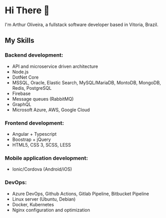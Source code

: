 # Hi There 👋
I'm Arthur Oliveira, a fullstack software developer based in Vitoria, Brazil.

## My Skills
### Backend development:
* API and microservice driven architecture
* Node.js
* DotNet Core
* MSSQL, Oracle, Elastic Search, MySQL/MariaDB, MontoDB, MongoDB, Redis, PostgreSQL
* Firebase
* Message queues (RabbitMQ)
* GraphQL
* Microsoft Azure, AWS, Google Cloud

### Frontend development:
* Angular + Typescript
* Boostrap + jQuery
* HTML5, CSS 3, SCSS, LESS

### Mobile application development:
* Ionic/Cordova (Android/iOS)

### DevOps:
* Azure DevOps, Github Actions, Gitlab Pipeline, Bitbucket Pipeline
* Linux server (Ubuntu, Debian)
* Docker, Kubernetes
* Nginx configuration and optimization
